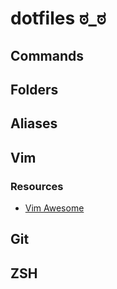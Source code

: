 # dotfiles ಠ_ಠ 

## Commands

## Folders

## Aliases

## Vim

### Resources
- [Vim Awesome](https://vimawesome.com/)

## Git

## ZSH

